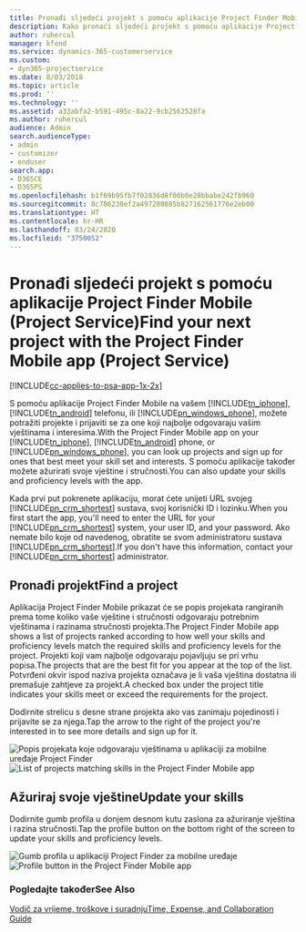 ```yaml
---
title: Pronađi sljedeći projekt s pomoću aplikacije Project Finder Mobile
description: Kako pronaći sljedeći projekt s pomoću aplikacije Project Finder Mobile za Project Service
author: ruhercul
manager: kfend
ms.service: dynamics-365-customerservice
ms.custom:
- dyn365-projectservice
ms.date: 8/03/2018
ms.topic: article
ms.prod: ''
ms.technology: ''
ms.assetid: a33abfa2-b591-495c-8a22-9cb2562528fa
ms.author: ruhercul
audience: Admin
search.audienceType:
- admin
- customizer
- enduser
search.app:
- D365CE
- D365PS
ms.openlocfilehash: b1f69b95fb7f02836d8f00b0e28bbabe242fb960
ms.sourcegitcommit: 8c786230ef2a497280885b827162561776e2eb00
ms.translationtype: HT
ms.contentlocale: hr-HR
ms.lasthandoff: 03/24/2020
ms.locfileid: "3750052"
---
```

# <a name="find-your-next-project-with-the-project-finder-mobile-app-project-service"></a><span data-ttu-id="775fd-103">Pronađi sljedeći projekt s pomoću aplikacije Project Finder Mobile (Project Service)</span><span class="sxs-lookup"><span data-stu-id="775fd-103">Find your next project with the Project Finder Mobile app (Project Service)</span></span>

[!INCLUDE[cc-applies-to-psa-app-1x-2x](../includes/cc-applies-to-psa-app-1x-2x.md)]

<span data-ttu-id="775fd-104">S pomoću aplikacije Project Finder Mobile na vašem [!INCLUDE[tn_iphone](../includes/tn-iphone.md)], [!INCLUDE[tn_android](../includes/tn-android.md)] telefonu, ili [!INCLUDE[pn_windows_phone](../includes/pn-windows-phone.md)], možete potražiti projekte i prijaviti se za one koji najbolje odgovaraju vašim vještinama i interesima.</span><span class="sxs-lookup"><span data-stu-id="775fd-104">With the Project Finder Mobile app on your [!INCLUDE[tn_iphone](../includes/tn-iphone.md)], [!INCLUDE[tn_android](../includes/tn-android.md)] phone, or [!INCLUDE[pn_windows_phone](../includes/pn-windows-phone.md)], you can look up projects and sign up for ones that best meet your skill set and interests.</span></span> <span data-ttu-id="775fd-105">S pomoću aplikacije također možete ažurirati svoje vještine i stručnosti.</span><span class="sxs-lookup"><span data-stu-id="775fd-105">You can also update your skills and proficiency levels with the app.</span></span>  
  
 <span data-ttu-id="775fd-106">Kada prvi put pokrenete aplikaciju, morat ćete unijeti URL svojeg [!INCLUDE[pn_crm_shortest](../includes/pn-crm-shortest.md)] sustava, svoj korisnički ID i lozinku.</span><span class="sxs-lookup"><span data-stu-id="775fd-106">When you first start the app, you'll need to enter the URL for your [!INCLUDE[pn_crm_shortest](../includes/pn-crm-shortest.md)] system, your user ID, and your password.</span></span> <span data-ttu-id="775fd-107">Ako nemate bilo koje od navedenog, obratite se svom administratoru sustava [!INCLUDE[pn_crm_shortest](../includes/pn-crm-shortest.md)].</span><span class="sxs-lookup"><span data-stu-id="775fd-107">If you don't have this information,  contact your [!INCLUDE[pn_crm_shortest](../includes/pn-crm-shortest.md)] administrator.</span></span>  
  
## <a name="find-a-project"></a><span data-ttu-id="775fd-108">Pronađi projekt</span><span class="sxs-lookup"><span data-stu-id="775fd-108">Find a project</span></span>  
 <span data-ttu-id="775fd-109">Aplikacija Project Finder Mobile prikazat će se popis projekata rangiranih prema tome koliko vaše vještine i stručnosti odgovaraju potrebnim vještinama i razinama stručnosti projekta.</span><span class="sxs-lookup"><span data-stu-id="775fd-109">The Project Finder Mobile app shows a list of projects ranked according to how well your skills and proficiency levels match the required skills and proficiency levels for the project.</span></span> <span data-ttu-id="775fd-110">Projekti koji vam najbolje odgovaraju pojavljuju se pri vrhu popisa.</span><span class="sxs-lookup"><span data-stu-id="775fd-110">The projects that are the best fit for you appear at the top of the list.</span></span> <span data-ttu-id="775fd-111">Potvrđeni okvir ispod naziva projekta označava je li vaša vještina dostatna ili premašuje zahtjeve za projekt.</span><span class="sxs-lookup"><span data-stu-id="775fd-111">A checked box under the project title indicates your skills meet or exceed the requirements for the project.</span></span>  
  
 <span data-ttu-id="775fd-112">Dodirnite strelicu s desne strane projekta ako vas zanimaju pojedinosti i prijavite se za njega.</span><span class="sxs-lookup"><span data-stu-id="775fd-112">Tap the arrow to the right of the project you're interested in to see more details and sign up for it.</span></span>  
  
 <span data-ttu-id="775fd-113">![Popis projekata koje odgovaraju vještinama u aplikaciji za mobilne uređaje Project Finder](../project-service/media/project-service-project-finder-list.png "Popis projekata koje odgovaraju vještinama u aplikaciji za mobilne uređaje Project Finder")</span><span class="sxs-lookup"><span data-stu-id="775fd-113">![List of projects matching skills in the Project Finder Mobile app](../project-service/media/project-service-project-finder-list.png "List of projects matching skills in the Project Finder Mobile app")</span></span>  
  
## <a name="update-your-skills"></a><span data-ttu-id="775fd-114">Ažuriraj svoje vještine</span><span class="sxs-lookup"><span data-stu-id="775fd-114">Update your skills</span></span>  
 <span data-ttu-id="775fd-115">Dodirnite gumb profila u donjem desnom kutu zaslona za ažuriranje vještina i razina stručnosti.</span><span class="sxs-lookup"><span data-stu-id="775fd-115">Tap the profile button on the bottom right of the screen to update your skills and proficiency levels.</span></span>  
  
 <span data-ttu-id="775fd-116">![Gumb profila u aplikaciji Project Finder za mobilne uređaje](../project-service/media/project-service-project-finder-profile.png "Gumb profila u aplikaciji Project Finder za mobilne uređaje")</span><span class="sxs-lookup"><span data-stu-id="775fd-116">![Profile button in the Project Finder Mobile app](../project-service/media/project-service-project-finder-profile.png "Profile button in the Project Finder Mobile app")</span></span>  
  
### <a name="see-also"></a><span data-ttu-id="775fd-117">Pogledajte također</span><span class="sxs-lookup"><span data-stu-id="775fd-117">See Also</span></span>  
 [<span data-ttu-id="775fd-118">Vodič za vrijeme, troškove i suradnju</span><span class="sxs-lookup"><span data-stu-id="775fd-118">Time, Expense, and Collaboration Guide</span></span>](../project-service/time-expense-collaboration-guide.md)
